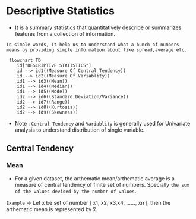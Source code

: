 
# Descriptive Statistics

- It is a summary statistics that quantitatively describe or summarizes features from a collection of information.

`In simple words, It help us to understand what a bunch of numbers means by providing simple information about like spread,average etc.`

```mermaid
 flowchart TD
    id["DESCRIPTIVE STATISTICS"]
    id --> id1((Measure Of Central Tendency))
    id --> id2((Measure Of Variablity))
    id1 --> id3((Mean))
    id1 --> id4((Median))
    id1 --> id5((Mode))
    id2 --> id6((Standard Deviation/Variance))
    id2 --> id7((Range))
    id2 --> id8((Kurtosis))
    id2 --> id9((Skewness))
```

- Note : `Central Tendency` and `Variablity` is generally used for Univariate analysis to understand distribution of single variable.

## Central Tendency

### Mean

- For a given dataset, the arthematic mean/arthematic average is a measure of central tendency of finite set of numbers. Specially `the sum of the values devided by the number of values`.

`Example` -> Let x be set of number [ x1, x2, x3,x4, ......, xn ], then the arthematic mean is represented by x̅.

  
